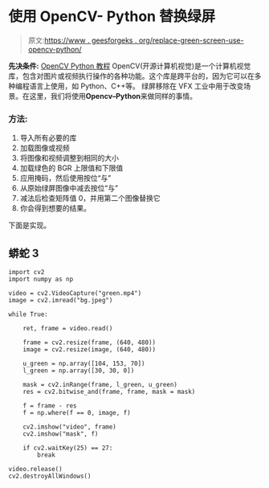 # 使用 OpenCV- Python 替换绿屏

> 原文:[https://www . geesforgeks . org/replace-green-screen-use-opencv-python/](https://www.geeksforgeeks.org/replace-green-screen-using-opencv-python/)

**先决条件:** [OpenCV Python 教程](https://www.geeksforgeeks.org/opencv-python-tutorial/)
OpenCV(开源计算机视觉)是一个计算机视觉库，包含对图片或视频执行操作的各种功能。这个库是跨平台的，因为它可以在多种编程语言上使用，如 Python、C++等。
绿屏移除在 VFX 工业中用于改变场景。在这里，我们将使用**Opencv–Python**来做同样的事情。

### 方法:

1.  导入所有必要的库
2.  加载图像或视频
3.  将图像和视频调整到相同的大小
4.  加载绿色的 BGR 上限值和下限值
5.  应用掩码，然后使用按位“与”
6.  从原始绿屏图像中减去按位“与”
7.  减法后检查矩阵值 0，并用第二个图像替换它
8.  你会得到想要的结果。

下面是实现。

## 蟒蛇 3

```
import cv2
import numpy as np

video = cv2.VideoCapture("green.mp4")
image = cv2.imread("bg.jpeg")

while True:

    ret, frame = video.read()

    frame = cv2.resize(frame, (640, 480))
    image = cv2.resize(image, (640, 480))

    u_green = np.array([104, 153, 70])
    l_green = np.array([30, 30, 0])

    mask = cv2.inRange(frame, l_green, u_green)
    res = cv2.bitwise_and(frame, frame, mask = mask)

    f = frame - res
    f = np.where(f == 0, image, f)

    cv2.imshow("video", frame)
    cv2.imshow("mask", f)

    if cv2.waitKey(25) == 27:
        break

video.release()
cv2.destroyAllWindows()
```